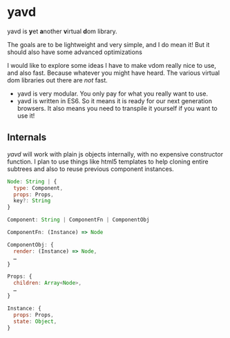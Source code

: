 # yavd

yavd is **y**et **a**nother **v**irtual **d**om library.

The goals are to be lightweight and very simple, and I do mean it! But it
should also have some advanced optimizations

I would like to explore some ideas I have to make vdom really nice to use, and
also fast. Because whatever you might have heard. The various virtual dom
libraries out there are *not* fast.

* yavd is very modular. You only pay for what you really want to use.
* yavd is written in ES6. So it means it is ready for our next generation
  browsers. It also means you need to transpile it yourself if you want to use
  it!

## Internals

*yavd* will work with plain js objects internally, with no expensive
constructor function.
I plan to use things like html5 templates to help cloning entire subtrees and
also to reuse previous component instances.

```js
Node: String | {
  type: Component,
  props: Props,
  key?: String
}

Component: String | ComponentFn | ComponentObj

ComponentFn: (Instance) => Node

ComponentObj: {
  render: (Instance) => Node,
  …
}

Props: {
  children: Array<Node>,
  …
}

Instance: {
  props: Props,
  state: Object,
}
```
